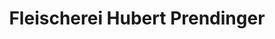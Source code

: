 ---
title: "Fleischerei Hubert Prendinger"
url: /berndorf/fleischerei-hubert-prendinger/
shop: Metzgerei
---
